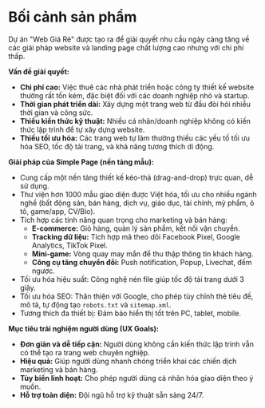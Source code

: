 # Bối cảnh sản phẩm

Dự án "Web Giá Rẻ" được tạo ra để giải quyết nhu cầu ngày càng tăng về các giải pháp website và landing page chất lượng cao nhưng với chi phí thấp.

**Vấn đề giải quyết:**
*   **Chi phí cao:** Việc thuê các nhà phát triển hoặc công ty thiết kế website thường rất tốn kém, đặc biệt đối với các doanh nghiệp nhỏ và startup.
*   **Thời gian phát triển dài:** Xây dựng một trang web từ đầu đòi hỏi nhiều thời gian và công sức.
*   **Thiếu kiến thức kỹ thuật:** Nhiều cá nhân/doanh nghiệp không có kiến thức lập trình để tự xây dựng website.
*   **Thiếu tối ưu hóa:** Các trang web tự làm thường thiếu các yếu tố tối ưu hóa SEO, tốc độ tải trang, và khả năng tương thích di động.

**Giải pháp của Simple Page (nền tảng mẫu):**
*   Cung cấp một nền tảng thiết kế kéo-thả (drag-and-drop) trực quan, dễ sử dụng.
*   Thư viện hơn 1000 mẫu giao diện được Việt hóa, tối ưu cho nhiều ngành nghề (bất động sản, bán hàng, dịch vụ, giáo dục, tài chính, mỹ phẩm, ô tô, game/app, CV/Bio).
*   Tích hợp các tính năng quan trọng cho marketing và bán hàng:
    *   **E-commerce:** Giỏ hàng, quản lý sản phẩm, kết nối vận chuyển.
    *   **Tracking dữ liệu:** Tích hợp mã theo dõi Facebook Pixel, Google Analytics, TikTok Pixel.
    *   **Mini-game:** Vòng quay may mắn để thu thập thông tin khách hàng.
    *   **Công cụ tăng chuyển đổi:** Push notification, Popup, Livechat, đếm ngược.
*   Tối ưu hóa hiệu suất: Công nghệ nén file giúp tốc độ tải trang dưới 3 giây.
*   Tối ưu hóa SEO: Thân thiện với Google, cho phép tùy chỉnh thẻ tiêu đề, mô tả, tự động tạo `robots.txt` và `sitemap.xml`.
*   Tương thích đa thiết bị: Đảm bảo hiển thị tốt trên PC, tablet, mobile.

**Mục tiêu trải nghiệm người dùng (UX Goals):**
*   **Đơn giản và dễ tiếp cận:** Người dùng không cần kiến thức lập trình vẫn có thể tạo ra trang web chuyên nghiệp.
*   **Hiệu quả:** Giúp người dùng nhanh chóng triển khai các chiến dịch marketing và bán hàng.
*   **Tùy biến linh hoạt:** Cho phép người dùng cá nhân hóa giao diện theo ý muốn.
*   **Hỗ trợ toàn diện:** Đội ngũ hỗ trợ kỹ thuật sẵn sàng 24/7.
